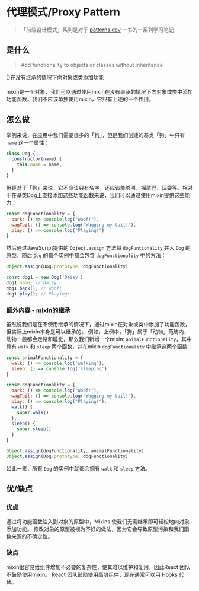 # 代理模式/Proxy Pattern

> 「前端设计模式」系列是对于 [patterns.dev](https://www.patterns.dev/) 一书的一系列学习笔记

## 是什么
> Add functionality to objects or classes without inheritance

👆在没有继承的情况下向对象或类添加功能

mixin是一个对象，我们可以通过使用mixin在没有继承的情况下向对象或类中添加功能函数。我们不应该单独使用mixin，它只有上述的一个作用。

## 怎么做
举例来说，在应用中我们需要很多的「狗」，但是我们创建的基类「狗」中只有 ```name``` 这一个属性：
```jsx
class Dog {
  constructor(name) {
    this.name = name;
  }
}
```
但是对于「狗」来说，它不应该只有名字，还应该能够叫、摇尾巴、玩耍等。相对于在基类Dog上直接添加这些功能函数来说，我们可以通过使用mixin提供这些能力：
```jsx
const dogFunctionality = {
  bark: () => console.log("Woof!"),
  wagTail: () => console.log("Wagging my tail!"),
  play: () => console.log("Playing!")
}
```
然后通过JavaScript提供的 ```Object.assign``` 方法将 ```dogFuntionality``` 并入 ```Dog``` 的原型，随后 ```Dog``` 的每个实例中都会包含 ```dogFunctionality``` 中的方法：
```jsx
Object.assign(Dog.prototype, dogFunctionality)

const dog1 = new Dog('Daisy')
dog1.name; // Daisy
dog1.bark(); // Woof!
dog1.play(); // Playing!
```

### 额外内容 - mixin的继承
虽然说我们是在不使用继承的情况下，通过mixin在对象或类中添加了功能函数，但实际上mixin本身是可以继承的。
例如，上例中，「狗」属于「动物」范畴内，动物一般都会走路和睡觉，那么我们新增一个mixin: ```animalFunctionality```，其中具有 ```walk``` 和 ```sleep``` 两个函数，并在mixin ```dogFunctionality``` 中继承这两个函数：
```jsx
const animalFunctionality = {
  walk: () => console.log('walking'),
  sleep: () => console.log('sleeping')
}

const dogFunctionality = {
  bark: () => console.log("Woof!"),
  wagTail: () => console.log("Wagging my tail!"),
  play: () => console.log("Playing!"),
  walk() {
    super.walk()
  },
  sleep() {
    super.sleep()
  }
}

Object.assign(dogFunctionality, animalFunctionality)
Object.assign(Dog.prototype, dogFunctionality)
```
如此一来，所有 ```Dog``` 的实例中就都会拥有 ```walk``` 和 ```sleep``` 方法。

## 优/缺点
### 优点
通过将功能函数注入到对象的原型中，Mixins 使我们无需继承即可轻松地向对象添加功能。 
修改对象的原型被视为不好的做法，因为它会导致原型污染和我们函数来源的不确定性。
### 缺点
mixin很容易给组件增加不必要的复杂性，使其难以维护和复用，因此React 团队不鼓励使用mixin。
React 团队鼓励使用高阶组件，现在通常可以用 Hooks 代替。